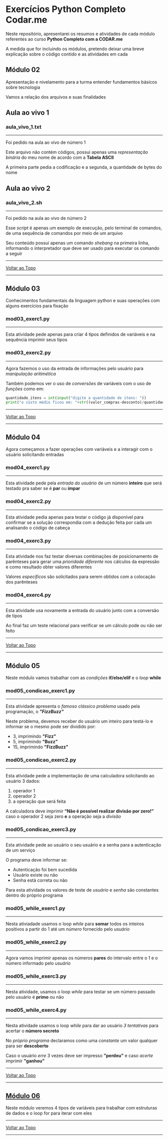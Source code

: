 # Exercícios Python Completo Codar.me

Neste repositório, apresentarei os resumos e atividades de cada módulo referentes ao curso **Python Completo com a CODAR.me**

A medida que for incluindo os módulos, pretendo deixar uma breve explicação sobre o código contido e as atividades em cada

## Módulo 02

Apresentação e nivelamento para a turma entender fundamentos básicos sobre tecnologia

Vamos a relação dos arquivos e suas finalidades

## Aula ao vivo 1

### aula_vivo_1.txt
---

Foi pedido na aula ao vivo de número 1

Este arquivo não contém códigos, possui apenas uma *representação binária* do meu nome de acordo com a **Tabela ASCII**

A primeira parte pedia a codificação e a segunda, a quantidade de bytes do nome

## Aula ao vivo 2

### aula_vivo_2.sh
---

Foi pedido na aula ao vivo de número 2

Esse *script* é apenas um exemplo de execução, pelo terminal de comandos, de uma sequência de comandos por meio de um arquivo

Seu conteúdo possui apenas um comando *shebang* na primeira linha, informando o interpretador que deve ser usado para executar os comando a seguir

---

[Voltar ao Topo](#exerc%C3%ADcios-python-completo-codarme)

---

## Módulo 03

Conhecimentos fundamentais da linguagem python e suas operações com alguns exercícios para fixação

### mod03_exerc1.py
---

Esta atividade pede apenas para criar 4 tipos definidos de variáveis e na sequência imprimir seus tipos

### mod03_exerc2.py
---

Agora fazemos o uso da entrada de informações pelo usuário para *manipulação aritimética*

Também podemos ver o uso de *conversões* de variáveis com o uso de *funções* como em:

```python
quantidade_itens = int(input("digite a quantidade de itens: "))
print("o custo médio ficou em: "+str((valor_compras-desconto)/quantidade_itens))
```

---

[Voltar ao Topo](#exerc%C3%ADcios-python-completo-codarme)

---

## Módulo 04

Agora começamos a fazer operações com variáveis e a interagir com o usuário solicitando entradas

### mod04_exerc1.py
---
Esta atividade pede pela *entrada do usuário* de um número **inteiro** que será testado pra saber se é **par** ou **ímpar**

### mod04_exerc2.py
---
Esta atividade pedia apenas para testar o código já disponível para confirmar se a solução correspondia com a dedução feita por cada um analisando o código de cabeça

### mod04_exerc3.py
---
Esta atividade nos faz testar diversas combinações de posicionamento de parênteses para gerar uma *prioridade diferente* nos cálculos da expressão e como resultado obter valores diferentes

Valores *específicos* são solicitados para serem obtidos com a colocação dos parênteses

### mod04_exerc4.py
---
Esta atividade usa novamente a entrada do usuário junto com a conversão de tipos

Ao final faz um teste relacional para verificar se um cálculo pode ou não ser feito

---

[Voltar ao Topo](#exerc%C3%ADcios-python-completo-codarme)

---

## Módulo 05

Neste módulo vamos trabalhar com as *condições* **if/else/elif** e o *loop* **while**


### mod05_condicao_exerc1.py
---
Esta atividade apresenta o *famoso clássico problema* usado pela programação, o ***"FizzBuzz"***

Neste problema, devemos receber do usuário um inteiro para testá-lo e informar se o mesmo pode ser dividido por:
- 3, imprimindo **"Fizz"**
- 5, imprimindo **"Buzz"**
- 15, imprimindo **"FizzBuzz"**

### mod05_condicao_exerc2.py
---
Esta atividade pede a implementação de uma calculadora solicitando ao usuário 3 dados:

1. operador 1
2. operador 2
3. a operação que será feita

A calculadora deve imprimir **“Não é possível realizar divisão por
zero!”** caso o operador 2 seja zero **e** a operação seja a *divisão*

### mod05_condicao_exerc3.py
---

Esta atividade pede ao usuário o seu usuário e a senha para a autenticação de um serviço

O programa deve informar se:

- Autenticação foi bem sucedida
- Usuário existe ou não
- Senha está correta ou não

Para esta atividade os valores de teste de *usuário* e *senha* são constantes dentro do próprio programa

### mod05_while_exerc1.py
---

Nesta ativiadade usamos o loop *while* para **somar** todos os inteiros positivos a partir do 1 até um *número* fornecido pelo *usuário*

### mod05_while_exerc2.py
---
Agora vamos imprimir apenas os números **pares** do intervalo entre o 1 e o número informado pelo *usuário*

### mod05_while_exerc3.py
---
Nesta atividade, usamos o loop *while* para testar se um número passado pelo usuário é **primo** ou não

### mod05_while_exerc4.py
---
Nesta atividade usamos o loop *while* para dar ao usuário *3 tentativas* para acertar o **número secreto**

No *próprio programa* declaramos como uma *constante* um valor qualquer para ser **descoberto**

Caso o usuário *erre* 3 vezes deve ser impresso **"perdeu"** e caso *acerte* imprimir **"ganhou"**

---

[Voltar ao Topo](#exerc%C3%ADcios-python-completo-codarme)

---


## [Módulo 06](https://github.com/jalexandrevm/python_codarme/tree/main/mod-06)

Neste módulo veremos 4 tipos de variáveis para trabalhar com estruturas de dados e o loop for para iterar com eles

---

[Voltar ao Topo](#exerc%C3%ADcios-python-completo-codarme)

---

